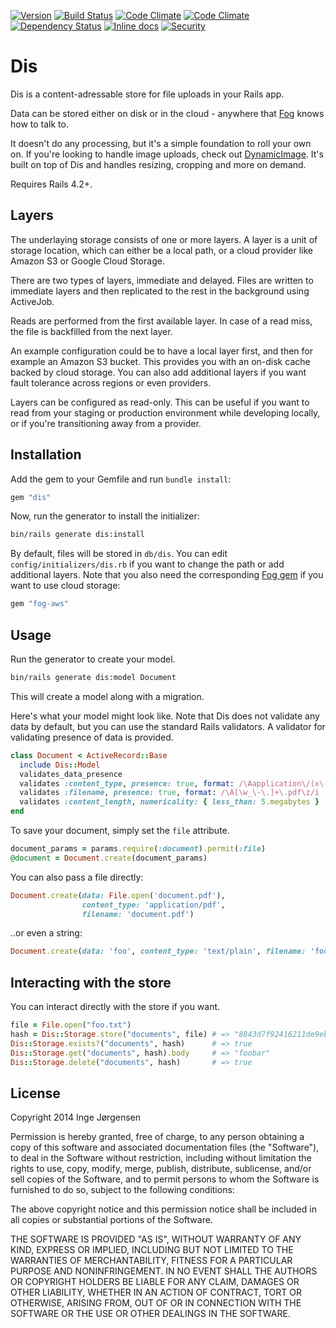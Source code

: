 [![Version](https://img.shields.io/gem/v/dis.svg?style=flat)](https://rubygems.org/gems/dis)
[![Build Status](https://travis-ci.org/elektronaut/dis.svg?branch=master)](https://travis-ci.org/elektronaut/dis)
[![Code Climate](https://codeclimate.com/github/elektronaut/dis/badges/gpa.svg)](https://codeclimate.com/github/elektronaut/dis)
[![Code Climate](https://codeclimate.com/github/elektronaut/dis/badges/coverage.svg)](https://codeclimate.com/github/elektronaut/dis)
[![Dependency Status](https://gemnasium.com/elektronaut/dis.svg)](https://gemnasium.com/elektronaut/dis)
[![Inline docs](http://inch-ci.org/github/elektronaut/dis.svg)](http://inch-ci.org/github/elektronaut/dis)
[![Security](https://hakiri.io/github/elektronaut/dis/master.svg)](https://hakiri.io/github/elektronaut/dis/master)

# Dis

Dis is a content-adressable store for file uploads in your Rails app.

Data can be stored either on disk or in the cloud - anywhere that
[Fog](http://fog.io) knows how to talk to.

It doesn't do any processing, but it's a simple foundation to roll
your own on. If you're looking to handle image uploads, check out
[DynamicImage](https://github.com/elektronaut/dynamic_image). It's
built on top of Dis and handles resizing, cropping and more on demand.

Requires Rails 4.2+.

## Layers

The underlaying storage consists of one or more layers. A layer is a
unit of storage location, which can either be a local path, or a cloud
provider like Amazon S3 or Google Cloud Storage.

There are two types of layers, immediate and delayed. Files are
written to immediate layers and then replicated to the rest in the
background using ActiveJob.

Reads are performed from the first available layer. In case of a read
miss, the file is backfilled from the next layer.

An example configuration could be to have a local layer first, and
then for example an Amazon S3 bucket. This provides you with an
on-disk cache backed by cloud storage. You can also add additional
layers if you want fault tolerance across regions or even providers.

Layers can be configured as read-only. This can be useful if you want
to read from your staging or production environment while developing
locally, or if you're transitioning away from a provider.

## Installation

Add the gem to your Gemfile and run `bundle install`:

```ruby
gem "dis"
```

Now, run the generator to install the initializer:

```sh
bin/rails generate dis:install
```

By default, files will be stored in `db/dis`. You can edit
`config/initializers/dis.rb` if you want to change the path or add
additional layers. Note that you also need the corresponding
[Fog gem](https://github.com/fog) if you want to use cloud storage:

```ruby
gem "fog-aws"
```

## Usage

Run the generator to create your model.

```sh
bin/rails generate dis:model Document
```

This will create a model along with a migration.

Here's what your model might look like. Note that Dis does not
validate any data by default, but you can use the standard Rails validators.
A validator for validating presence of data is provided.

```ruby
class Document < ActiveRecord::Base
  include Dis::Model
  validates_data_presence
  validates :content_type, presence: true, format: /\Aapplication\/(x\-)?pdf\z/
  validates :filename, presence: true, format: /\A[\w_\-\.]+\.pdf\z/i
  validates :content_length, numericality: { less_than: 5.megabytes }
end
```

To save your document, simply set the `file` attribute.

```ruby
document_params = params.require(:document).permit(:file)
@document = Document.create(document_params)
```

You can also pass a file directly:

```ruby
Document.create(data: File.open('document.pdf'),
                content_type: 'application/pdf',
                filename: 'document.pdf')
```

..or even a string:

```ruby
Document.create(data: 'foo', content_type: 'text/plain', filename: 'foo.txt')
```

## Interacting with the store

You can interact directly with the store if you want.

```ruby
file = File.open("foo.txt")
hash = Dis::Storage.store("documents", file) # => "8843d7f92416211de9ebb963ff4ce28125932878"
Dis::Storage.exists?("documents", hash)      # => true
Dis::Storage.get("documents", hash).body     # => "foobar"
Dis::Storage.delete("documents", hash)       # => true
```

## License

Copyright 2014 Inge Jørgensen

Permission is hereby granted, free of charge, to any person obtaining
a copy of this software and associated documentation files (the
"Software"), to deal in the Software without restriction, including
without limitation the rights to use, copy, modify, merge, publish,
distribute, sublicense, and/or sell copies of the Software, and to
permit persons to whom the Software is furnished to do so, subject to
the following conditions:

The above copyright notice and this permission notice shall be
included in all copies or substantial portions of the Software.

THE SOFTWARE IS PROVIDED "AS IS", WITHOUT WARRANTY OF ANY KIND,
EXPRESS OR IMPLIED, INCLUDING BUT NOT LIMITED TO THE WARRANTIES OF
MERCHANTABILITY, FITNESS FOR A PARTICULAR PURPOSE AND
NONINFRINGEMENT. IN NO EVENT SHALL THE AUTHORS OR COPYRIGHT HOLDERS BE
LIABLE FOR ANY CLAIM, DAMAGES OR OTHER LIABILITY, WHETHER IN AN ACTION
OF CONTRACT, TORT OR OTHERWISE, ARISING FROM, OUT OF OR IN CONNECTION
WITH THE SOFTWARE OR THE USE OR OTHER DEALINGS IN THE SOFTWARE.
